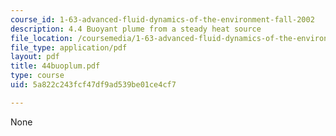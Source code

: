 ```yaml
---
course_id: 1-63-advanced-fluid-dynamics-of-the-environment-fall-2002
description: 4.4 Buoyant plume from a steady heat source
file_location: /coursemedia/1-63-advanced-fluid-dynamics-of-the-environment-fall-2002/5a822c243fcf47df9ad539be01ce4cf7_44buoplum.pdf
file_type: application/pdf
layout: pdf
title: 44buoplum.pdf
type: course
uid: 5a822c243fcf47df9ad539be01ce4cf7

---
```

None